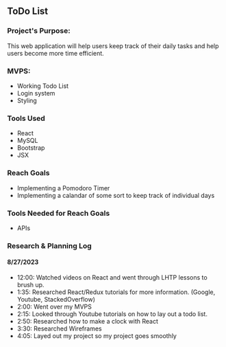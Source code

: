 ## ToDo List

### Project's Purpose:
This web application will help users keep track of their daily tasks and help users become more time efficient.

### MVPS:
* Working Todo List
* Login system
* Styling

### Tools Used
* React
* MySQL
* Bootstrap
* JSX

### Reach Goals
* Implementing a Pomodoro Timer
* Implementing a calandar of some sort to keep track of individual days

### Tools Needed for Reach Goals
* APIs 


### Research & Planning Log

#### 8/27/2023

* 12:00: Watched videos on React and went through LHTP lessons to brush up.
* 1:35: Researched React/Redux tutorials for more information. (Google, Youtube, StackedOverflow)
* 2:00: Went over my MVPS 
* 2:15: Looked through Youtube tutorials on how to lay out a todo list.
* 2:50: Researched how to make a clock with React
* 3:30: Researched Wireframes
* 4:05: Layed out my project so my project goes smoothly
